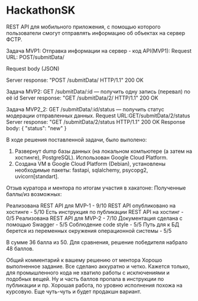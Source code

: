 # HackathonSK

REST API для мобильного приложения, с помощью которого пользователи смогут отправлять информацию об объектах на сервер ФСТР.


Задача MVP1:
Отправка информации на сервер - код API(MVP1): 
Request URL: POST/submitData/

Request body (JSON)

Server response: "POST /submitData/ HTTP/1.1" 200 OK

Задача MVP2:
GET /submitData/:id — получить одну запись (перевал) по её id
Server response: "GET /submitData/2/ HTTP/1.1" 200 OK

Задача MVP2_2:
GET /submitData/:id/status — получить статус модерации отправленных данных.
Request URL:GET/submitData/2/status
Server response: "GET /submitData/2/status HTTP/1.1" 200 OK
Response body: 
{
  "status": "new"
}



В ходе решения поставленной задачи, было выполено:
1. Развернут dump базы данных (на локальном компьютере (а затем на хостинге), PostgreSQL). Использован Google Cloud Platform.
2. Создана VM в Google Cloud Platform (Debian), установлены необходимые пакеты: fastapi, sqlalchemy, psycopg2, uvicorn[standart]. 

Отзыв куратора и ментора по итогам участия в хакатоне:
Полученные баллы/из возможных:

Реализована REST API для MVP-1 - 9/10
REST API опубликовано на хостинге - 5/10
Есть инструкция по публикации REST API на хостинг    - 0/5
Реализована REST API для MVP-2 - 7/10
Документация сделана с помощью Swagger - 5/5
Соблюдение code style - 5/5
Путь для к БД берется из переменных окружения операционной системы - 5/5

В сумме 36 балла из 50. Для сравнения, решение победителя набрало 48 баллов.

Общий комментарий к вашему решению от ментора
 Хорошо выполненное задание. Все сделано аккуратно и четко. Кажется только, для промышленного кода не хватило работы с исключениями и подобных вещей. Ну и часть баллов пропала в инструкции по публикации и пр. Хорошая работа, по уровню исполнения похожа на курсовую. Еще чуть-чуть и будет продакшн вариант.
